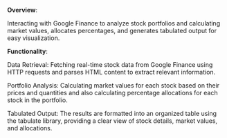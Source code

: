 **Overview**:

Interacting with Google Finance to analyze stock portfolios and calculating market values, allocates percentages, and generates tabulated output for easy visualization.

**Functionality**:

Data Retrieval: Fetching real-time stock data from Google Finance using HTTP requests and parses HTML content to extract relevant information.

Portfolio Analysis: Calculating market values for each stock based on their prices and quantities and also calculating percentage allocations for each stock in the portfolio.

Tabulated Output: The results are formatted into an organized table using the tabulate library, providing a clear view of stock details, market values, and allocations.
